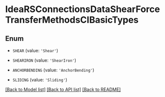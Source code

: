 # IdeaRSConnectionsDataShearForceTransferMethodsCIBasicTypes


## Enum

* `SHEAR` (value: `'Shear'`)

* `SHEARIRON` (value: `'ShearIron'`)

* `ANCHORBENDING` (value: `'AnchorBending'`)

* `SLIDING` (value: `'Sliding'`)

[[Back to Model list]](../README.md#documentation-for-models) [[Back to API list]](../README.md#documentation-for-api-endpoints) [[Back to README]](../README.md)


